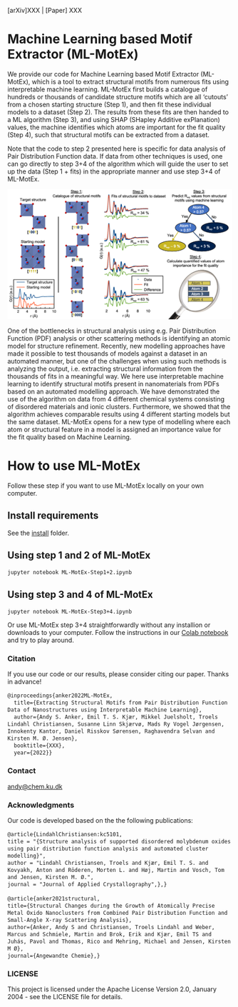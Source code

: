 [arXiv]XXX  |  [Paper] XXX

# Machine Learning based Motif Extractor (ML-MotEx)

We provide our code for Machine Learning based Motif Extractor (ML-MotEx), which is a tool to extract structural motifs from numerous fits using interpretable machine learning.
ML-MotEx first builds a catalogue of hundreds or thousands of candidate structure motifs which are all ‘cutouts’ from a chosen starting structure (Step 1), and then fit these individual models to a dataset (Step 2). The results from these fits are then handed to a ML algorithm (Step 3), and using SHAP (SHapley Additive exPlanation) values, the machine identifies which atoms are important for the fit quality (Step 4), such that structural motifs can be extracted from a dataset.

Note that the code to step 2 presented here is specific for data analysis of Pair Distribution Function data. If data from other techniques is used, one can go directly to step 3+4 of the algorithm which will guide the user to set up the data (Step 1 + fits) in the appropriate manner and use step 3+4 of ML-MotEx.

![alt text](Images/ML_MotEx_Overview.png "Title")

One of the bottlenecks in structural analysis using e.g. Pair Distribution Function (PDF) analysis or other scattering methods is identifying an atomic model for structure refinement. Recently, new modelling approaches have made it possible to test thousands of models against a dataset in an automated manner, but one of the challenges when using such methods is analyzing the output, i.e. extracting structural information from the thousands of fits in a meaningful way. We here use interpretable machine learning to identify structural motifs present in nanomaterials from PDFs based on an automated modelling approach.
We have demonstrated the use of the algorithm on data from 4 different chemical systems consisting of disordered materials and ionic clusters. Furthermore, we showed that the algorithm achieves comparable results using 4 different starting models but the same dataset. ML-MotEx opens for a new type of modelling where each atom or structural feature in a model is assigned an importance value for the fit quality based on Machine Learning. 

# How to use ML-MotEx
Follow these step if you want to use ML-MotEx locally on your own computer.

## Install requirements
See the [install](/Install) folder.

## Using step 1 and 2 of ML-MotEx
``` 
jupyter notebook ML-MotEx-Step1+2.ipynb
```

## Using step 3 and 4 of ML-MotEx
``` 
jupyter notebook ML-MotEx-Step3+4.ipynb
```
Or use ML-MotEx step 3+4 straightforwardly without any installion or downloads to your computer. Follow the instructions in our [Colab notebook](https://colab.research.google.com/github/AndyNano/ML-MotEx/blob/main/Colab_ML-MotEx-Step3%2B4.ipynb) and try to play around.

### Citation
If you use our code or our results, please consider citing our paper. Thanks in advance!

```
@inproceedings{anker2022ML-MotEx,
  title={Extracting Structural Motifs from Pair Distribution Function Data of Nanostructures using Interpretable Machine Learning},
  author={Andy S. Anker, Emil T. S. Kjær, Mikkel Juelsholt, Troels Lindahl Christiansen, Susanne Linn Skjærvø, Mads Ry Vogel Jørgensen, Innokenty Kantor, Daniel Risskov Sørensen, Raghavendra Selvan and Kirsten M. Ø. Jensen},
  booktitle={XXX},
  year={2022}}
```

### Contact
andy@chem.ku.dk

### Acknowledgments
Our code is developed based on the the following publications:
```
@article{LindahlChristiansen:kc5101,
title = "{Structure analysis of supported disordered molybdenum oxides using pair distribution function analysis and automated cluster modelling}",
author = "Lindahl Christiansen, Troels and Kjær, Emil T. S. and Kovyakh, Anton and Röderen, Morten L. and Høj, Martin and Vosch, Tom and Jensen, Kirsten M. Ø.",
journal = "Journal of Applied Crystallography",},}

@article{anker2021structural,
title={Structural Changes during the Growth of Atomically Precise Metal Oxido Nanoclusters from Combined Pair Distribution Function and Small-Angle X-ray Scattering Analysis},
author={Anker, Andy S and Christiansen, Troels Lindahl and Weber, Marcus and Schmiele, Martin and Brok, Erik and Kjær, Emil TS and Juhás, Pavol and Thomas, Rico and Mehring, Michael and Jensen, Kirsten M Ø},
journal={Angewandte Chemie},}
```

### LICENSE
This project is licensed under the Apache License Version 2.0, January 2004 - see the LICENSE file for details.
